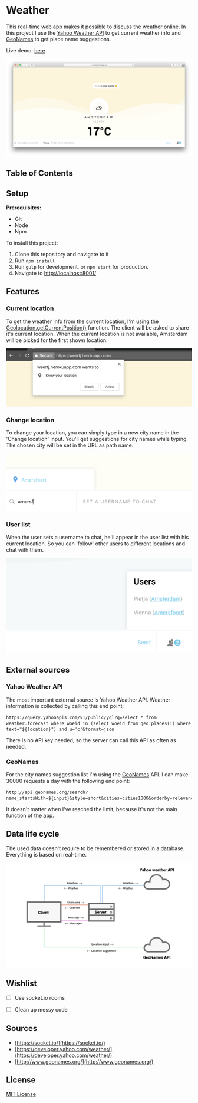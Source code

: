 # Weather

This real-time web app makes it possible to discuss the weather online. In this project I use the [Yahoo Weather API](https://developer.yahoo.com/weather/) to get current weather info and [GeoNames](http://www.geonames.org/) to get place name suggestions.

Live demo: [here](https://weertj.herokuapp.com/)

![Screenshot](images/screenshot.png "Weather app screenshot")

## Table of Contents

## Setup

**Prerequisites:**
- Git
- Node
- Npm

To install this project:
1. Clone this repository and navigate to it
2. Run `npm install`
3. Run `gulp` for development, or `npm start` for production.
4. Navigate to [http://localhost:8001/](http://localhost:8001/)

## Features

### Current location 
To get the weather info from the current location, I'm using the [Geolocation.getCurrentPosition()](https://developer.mozilla.org/en-US/docs/Web/API/Geolocation/getCurrentPosition) function. The client will be asked to share it's current location. When the current location is not available, Amsterdam will be picked for the first shown location.

![Current location](images/currentlocation.png "Current location")

### Change location
To change your location, you can simply type in a new city name in the 'Change location' input. You'll get suggestions for city names while typing. The chosen city will be set in the URL as path name.

![Change location](images/changelocation.png "Change location")

### User list
When the user sets a username to chat, he'll appear in the user list with his current location. So you can 'follow' other users to different locations and chat with them.

![User list](images/userlist.png "User list")

## External sources

### Yahoo Weather API
The most important external source is Yahoo Weather API. Weather information is collected by calling this end point:
```
https://query.yahooapis.com/v1/public/yql?q=select * from weather.forecast where woeid in (select woeid from geo.places(1) where text="${location}") and u='c'&format=json
```
There is no API key needed, so the server can call this API as often as needed.

### GeoNames
For the city names suggestion list I'm using the [GeoNames](http://www.geonames.org/) API. I can make 30000 requests a day with the following end point:
```
http://api.geonames.org/search?name_startsWith=${input}&style=short&cities=cities1000&orderby=relevance&type=json&maxRows=5&username=vienna`
```
It doesn't matter when I've reached the limit, because it's not the main function of the app.

## Data life cycle
The used data doesn't require to be remembered or stored in a database. Everything is based on real-time. 

![data](images/cycle.png "Data cycle")


## Wishlist
-[ ] Use socket.io rooms

-[ ] Clean up messy code

## Sources
- [https://socket.io/](https://socket.io/)
- [https://developer.yahoo.com/weather/](https://developer.yahoo.com/weather/)
- [http://www.geonames.org/](http://www.geonames.org/)

## License
[MIT License](https://mit-license.org/)
